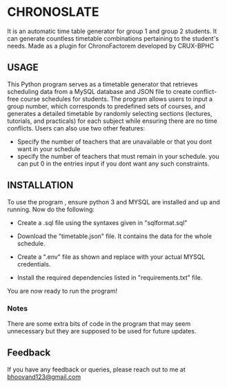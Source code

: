 
# CHRONOSLATE

It is an automatic time table generator for group 1 and group 2 students. It can generate countless timetable combinations pertaining to the student's needs.
Made as a plugin for ChronoFactorem developed by CRUX-BPHC



## USAGE

This Python program serves as a timetable generator that retrieves scheduling data from a MySQL database and JSON file to create conflict-free course schedules for students. The program allows users to input a group number, which corresponds to predefined sets of courses, and generates a detailed timetable by randomly selecting sections (lectures, tutorials, and practicals) for each subject while ensuring there are no time conflicts.
Users can also use two other features:



-  Specify the number of teachers that are unavailable or that you dont want in your schedule
-  specify the number of teachers that must remain in your schedule.
you can put 0 in the entries input if you dont want any such constraints.


## INSTALLATION

To use the program , ensure python 3 and MYSQL are installed and up and running.
Now do the following:
- Create a .sql file using the syntaxes given in "sqlformat.sql"

- Download the "timetable.json" file. It contains the data for the whole schedule.
- Create a ".env" file as shown and replace with your actual MYSQL credentials.
- Install the required dependencies listed in "requirements.txt" file.

You are now ready to run the program!

### Notes

There are some extra bits of code in the program that may seem unnecessary but they are supposed to be used for future updates.


## Feedback

If you have any feedback or queries, please reach out to me at bhoovand123@gmail.com



